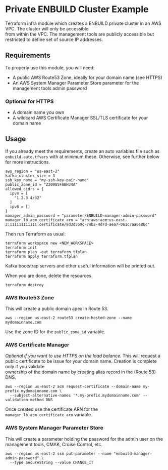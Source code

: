 # Private ENBUILD Cluster Example

Terraform infra module which creates a ENBUILD private cluster in an AWS VPC. The cluster will only be accessible  
from within the VPC. The management tools are publicly accessible but restricted to define set of source IP addresses. 

## Requirements
To properly use this module, you will need:

* A public AWS Route53 Zone, ideally for your domain name (see HTTPS)
* An AWS System Manager Parameter Store parameter for the management tools admin password

### Optional for HTTPS
* A domain name you own
* A wildcard AWS Certificate Manager SSL/TLS certificate for your domain name

## Usage
If you already meet the requirements, create an auto variables file such as `enbuild.auto.tfvars` with at minimum these.
Otherwise, see further below for more instructions.
```hcl
aws_region = "us-east-2"
kafka_cluster_size = 3
ssh_key_name = "my-ssh-key-pair-name"
public_zone_id = "Z20985FABH34A"
allowed_cidrs = {
  ipv4 = [
    "1.2.3.4/32"
  ]
  ipv6 = []
}
manager_admin_password = "parameter/ENBUILD-manager-admin-password"
manager_lb_acm_certificate_arn = "arn:aws:acm:us-east-2:111111111111:certificate/8d3d569c-74b2-4d7d-aea7-061c7aa0e8bc"
```

Then run Terraform as usual:
```shell
terraform workspace new <NEW_WORKSPACE>
terraform init
terraform plan -out terraform.tfplan
terraform apply terraform.tfplan
```
Kafka bootstrap servers and other useful information will be printed out.


When you are done, delete the resources.
```shell
terraform destroy
```

### AWS Route53 Zone
This will create a public domain apex in Route 53.
```shell script
aws --region us-east-2 route53 create-hosted-zone --name mydomainname.com
```
Use the zone ID for the `public_zone_id` variable.

### AWS Certificate Manager
_Optional if you want to use HTTPS on the load balance._
This will request a public certificate to be issue for your domain name. Creation is complete only if you validate \
ownership of the domain name by creating alias record in the (Route 53) DNS.
```shell
aws --region us-east-2 acm request-certificate --domain-name my-prefix.mydomainname.com \
  --subject-alternative-names '*.my-prefix.mydomainname.com' --validation-method DNS
```
Once created use the certificate ARN for the `manager_lb_acm_certificate_arn` variable.

### AWS System Manager Parameter Store
This will create a parameter holding the password for the admin user on the management tools, CMAK, Cruise Control, etc.
```shell
aws --region us-east-2 ssm put-parameter --name "enbuild-manager-admin-password" \
  --type SecureString --value CHANGE_IT
```
